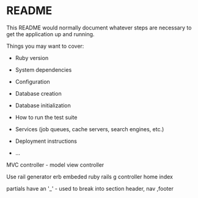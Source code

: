 # README

This README would normally document whatever steps are necessary to get the
application up and running.

Things you may want to cover:

* Ruby version

* System dependencies

* Configuration

* Database creation

* Database initialization

* How to run the test suite

* Services (job queues, cache servers, search engines, etc.)

* Deployment instructions

* ...

MVC controller - model view controller

Use rail generator
erb embeded ruby
rails g controller home index

partials have an '_' - used to break into section header, nav ,footer

